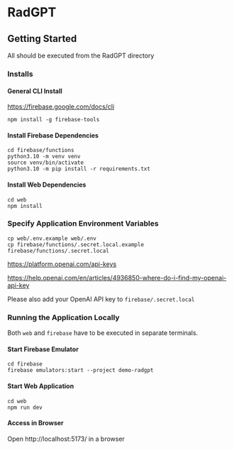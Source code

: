 <!--

This source file is part of the Stanford Biodesign Digital Health RadGPT open-source project

SPDX-FileCopyrightText: 2024 Stanford University and the project authors (see CONTRIBUTORS.md)

SPDX-License-Identifier: MIT

-->
# RadGPT

## Getting Started
All should be executed from the RadGPT directory


### Installs
#### General CLI Install

https://firebase.google.com/docs/cli

```
npm install -g firebase-tools 
```

#### Install Firebase Dependencies
```
cd firebase/functions
python3.10 -m venv venv
source venv/bin/activate
python3.10 -m pip install -r requirements.txt
```

#### Install Web Dependencies
```
cd web
npm install
```

### Specify Application Environment Variables
```
cp web/.env.example web/.env
cp firebase/functions/.secret.local.example firebase/functions/.secret.local
```
<!-- markdown-link-check-disable -->

https://platform.openai.com/api-keys

https://help.openai.com/en/articles/4936850-where-do-i-find-my-openai-api-key

Please also add your OpenAI API key to `firebase/.secret.local`

### Running the Application Locally
Both `web` and `firebase` have to be executed in separate terminals.

#### Start Firebase Emulator

```
cd firebase
firebase emulators:start --project demo-radgpt
```

#### Start Web Application
```
cd web
npm run dev
```

#### Access in Browser
Open http://localhost:5173/ in a browser